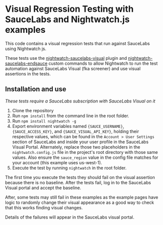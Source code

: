 # Visual Regression Testing with SauceLabs and Nightwatch.js examples

This code contains a visual regression tests that run against SauceLabs using Nightwatch js.

These tests use the [nightwatch-saucelabs-visual](https://www.npmjs.com/package/nightwatch-saucelabs-visual) plugin and [nightwatch-saucelabs-endsauce](https://www.npmjs.com/package/nightwatch-saucelabs-endsauce) custom commands to allow Nightwatch to run the test automation against SauceLabs Visual (fka screener) and use visual assertions in the tests.

## Installation and use

_These tests require a SauceLabs subscription with SauceLabs Visual on it_

1. Clone the repository
2. Run `npm install` from the command line in the root folder.
3. Run `npm install nightwatch -g`
4. Export environment variables named `{SAUCE_USERNAME}`, `{SAUCE_ACCESS_KEY}`, and `{SAUCE_VISUAL_API_KEY}`, holding their respective values, which can be found in the `Account > User Settings` section of SauceLabs and inside your user profile in the SauceLabs Visual Portal. Alternately, replace those two placeholders in the `nightwatch.config.js` file in the project's root directory with those same values. Also ensure the `sauce_region` value in the config file matches for your account (this example uses us-west-1).
5. Execute the test by running `nightwatch` in the root folder.

The first time you execute the tests they should fail on the visual assertion because there is no baseline. After the tests fail, log in to the SauceLabs Visual portal and accept the baseline.

After, some tests may still fail in these examples as the example pages have logic to randomly change their visual appearance as a good way to check that this works finding visual changes.

Details of the failures will appear in the SauceLabs visual portal.
